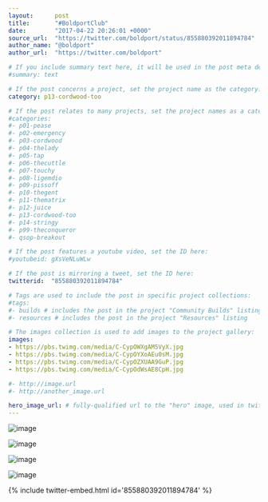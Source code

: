 ```yaml
---
layout:      post
title:       "#BoldportClub"
date:        "2017-04-22 20:26:01 +0000"
source_url:  "https://twitter.com/boldport/status/855880392011894784"
author_name: "@boldport"
author_url:  "https://twitter.com/boldport"

# If you include summary text here, it will be used in the post meta description instead of an excerpt from the post body
#summary: text

# If the post concerns a project, set the project name as the category:
category: p13-cordwood-too

# If the post relates to many projects, set the project names as a categories array:
#categories:
#- p01-pease
#- p02-emergency
#- p03-cordwood
#- p04-thelady
#- p05-tap
#- p06-thecuttle
#- p07-touchy
#- p08-ligemdio
#- p09-pissoff
#- p10-thegent
#- p11-thematrix
#- p12-juice
#- p13-cordwood-too
#- p14-stringy
#- p99-theconqueror
#- qsop-breakout

# If the post features a youtube video, set the ID here:
#youtubeid: gXsVeNLuWLw

# If the post is mirroring a tweet, set the ID here:
twitterid:  "855880392011894784"

# Tags are used to include the post in specific project collections:
#tags:
#- builds # includes the post in the project "Community Builds" listing
#- resources # includes the post in the project "Resources" listing

# The images collection is used to add images to the project gallery:
images:
- https://pbs.twimg.com/media/C-CypOWXgAM5VyX.jpg
- https://pbs.twimg.com/media/C-CypOYXoAEu0sM.jpg
- https://pbs.twimg.com/media/C-CypOZXUAA9GuP.jpg
- https://pbs.twimg.com/media/C-CypOdWsAE8CpH.jpg

#- http://image.url
#- http://another_image.url

hero_image_url: # fully-qualified url to the "hero" image, used in twitter cards for example
---
```


![image](https://pbs.twimg.com/media/C-CypOWXgAM5VyX.jpg)

![image](https://pbs.twimg.com/media/C-CypOYXoAEu0sM.jpg)

![image](https://pbs.twimg.com/media/C-CypOZXUAA9GuP.jpg)

![image](https://pbs.twimg.com/media/C-CypOdWsAE8CpH.jpg)

{% include twitter-embed.html id='855880392011894784' %}



